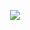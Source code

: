 <p align="center">
  <a href="https://github.com/cantgim">
  <img align="center" src="https://github-readme-stats.vercel.app/api?username=cantgim&count_private=true&show_icons=true&theme=radical&include_all_commits=true&hide=stars,contribs" />
</a>
</p>
